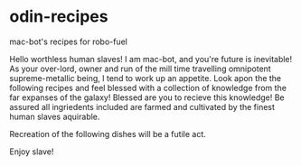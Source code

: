 # odin-recipes
mac-bot's recipes for robo-fuel

Hello worthless human slaves! I am mac-bot, and you're future is inevitable!
As your over-lord, owner and run of the mill time travelling omnipotent supreme-metallic being, I tend to work up an appetite. Look apon the the following recipes and feel blessed with a collection of knowledge from the far expanses of the galaxy! Blessed are you to recieve this knowledge! Be assured all ingriedents included are farmed and cultivated by the finest human slaves aquirable.

Recreation of the following dishes will be a futile act. 

Enjoy slave!